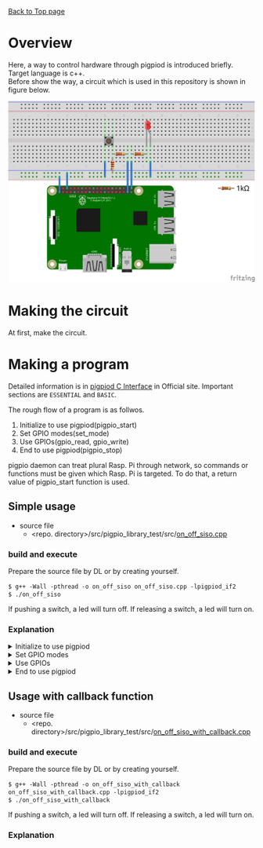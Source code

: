 [Back to Top page](../README.md)

# Overview
Here, a way to control hardware through pigpiod is introduced briefly.
Target language is c++.<br>
Before show the way, a circuit which is used in this repository is shown in figure below.

![target circuit](figs/led_switch.png)

# Making the circuit
At first, make the circuit.

# Making a program
Detailed information is in [pigpiod C Interface](http://abyz.me.uk/rpi/pigpio/pdif2.html) in Official site.
Important sections are `ESSENTIAL` and `BASIC`.<br>

The rough flow of a program is as follwos.

1. Initialize to use pigpiod(pigpio_start)
1. Set GPIO modes(set_mode)
1. Use GPIOs(gpio_read, gpio_write)
1. End to use pigpiod(pigpio_stop)

pigpio daemon can treat plural Rasp. Pi through network, so commands or functions must be given which Rasp. Pi is targeted.
To do that, a return value of pigpio_start function is used.

## Simple usage

* source file
  * \<repo. directory\>/src/pigpio_library_test/src/[on_off_siso.cpp](../src/pigpio_library_test/src/on_off_siso.cpp)

### build and execute
Prepare the source file by DL or by creating yourself.

```shell
$ g++ -Wall -pthread -o on_off_siso on_off_siso.cpp -lpigpiod_if2
$ ./on_off_siso
```

If pushing a switch, a led will turn off.
If releasing a switch, a led will turn on.

### Explanation

<details><summary>Initialize to use pigpiod</summary><div>

[Line from 7 to 11 in on_off_siso.cpp](../src/pigpio_library_test/src/on_off_siso.cpp#L7-L10) shows an initialization which connect to target Rasp.Pi and return identifier. The arguments which are NULL means it means to connect localhost via 8888 port.
</div></details>
<details><summary>Set GPIO modes</summary><div>

[Line from 13 to 16 in on_off_siso.cpp](../src/pigpio_library_test/src/on_off_siso.cpp#L13-L16) shows the settings of gpio mode.
[Line 14 in on_off_siso.cpp](../src/pigpio_library_test/src/on_off_siso.cpp#L14) shows GPIO21 which is connected to a led is set as OUTPUT, and [Line 16 in on_off_siso.cpp](../src/pigpio_library_test/src/on_off_siso.cpp#L16) shows GPIO26 which is connected to a switch is set as INPUT.
</div></details>
<details><summary>Use GPIOs</summary><div>

[Line from 18 to 22 in on_off_siso.cpp](../src/pigpio_library_test/src/on_off_siso.cpp#L18-L22) controls a led by a state of a switch.<br>
[Line 19 in on_off_siso.cpp](../src/pigpio_library_test/src/on_off_siso.cpp#L19) reads a state of GPIO26 and store it in `input`.
Here, by a pull-down resistor for GPIO26, a state of GPIO26 becomes HIGH and `input` becomes `1` if a switch is pushed and one becomes LOW and `input` becomes `0` if it is released.<br>
[Line 20 in on_off_siso.cpp](../src/pigpio_library_test/src/on_off_siso.cpp#L20) controls an output of GPIO21 by `input` value.
Here, GPIO21 is a sinking digital output, so a led turns on if GPIO21 outputs `0` and it turns off if GPIO21 outputs `1`.
So if a switch is pushed, `input` becomes `1`, and GPIO21 outputs `1` and led turns off.<br>
And [Line 21 in on_off_siso.cpp](../src/pigpio_library_test/src/on_off_siso.cpp#L21) waits one second and keeps a state of led at that time.
</div></details>
<details><summary>End to use pigpiod</summary><div>

[Line 24 in on_off_siso.cpp](../src/pigpio_library_test/src/on_off_siso.cpp#L24) shows the procedure to end to use pigpiod.
</div></details>

## Usage with callback function

* source file
  * \<repo. directory\>/src/pigpio_library_test/src/[on_off_siso_with_callback.cpp](../src/pigpio_library_test/src/on_off_siso_with_callback.cpp)

### build and execute
Prepare the source file by DL or by creating yourself.

```shell
$ g++ -Wall -pthread -o on_off_siso_with_callback on_off_siso_with_callback.cpp -lpigpiod_if2
$ ./on_off_siso_with_callback
```

If pushing a switch, a led will turn off.
If releasing a switch, a led will turn on.

### Explanation
